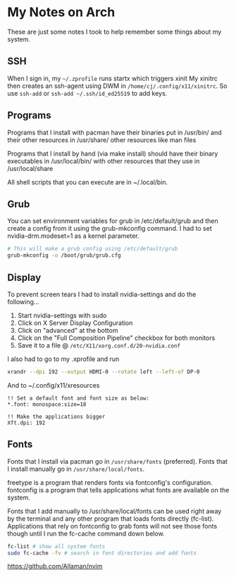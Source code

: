 # My Notes on Arch

These are just some notes I took to help remember some things about my system.

## SSH

When I sign in, my `~/.zprofile` runs startx which triggers xinit
My xinitrc then creates an ssh-agent using DWM in `/home/cj/.config/x11/xinitrc`.
So use `ssh-add` or `ssh-add ~/.ssh/id_ed25519` to add keys.

## Programs

Programs that I install with pacman have their binaries
put in /usr/bin/ and their other resources in /usr/share/
other resources like man files

Programs that I install by hand (via make install) should have
their binary executables in /usr/local/bin/ with other resources
that they use in /usr/local/share

All shell scripts that you can execute are in ~/.local/bin.

## Grub

You can set environment variables for grub in /etc/default/grub and then create a config from it using the grub-mkconfig command. I had to set nvidia-drm.modeset=1 as a kernel parameter.

```bash
# This will make a grub config using /etc/default/grub
grub-mkconfig -o /boot/grub/grub.cfg
```

## Display

To prevent screen tears I had to install nvidia-settings and do the following...

1. Start nvidia-settings with sudo
2. Click on X Server Display Configuration
3. Click on "advanced" at the bottom
4. Click on the "Full Composition Pipeline" checkbox for both monitors
5. Save it to a file @ `/etc/X11/xorg.conf.d/20-nvidia.conf`

I also had to go to my .xprofile and run

```bash
xrandr --dpi 192 --output HDMI-0 --rotate left --left-of DP-0
```

And to ~/.config/x11/xresources
```
!! Set a default font and font size as below:
*.font: monospace:size=18

!! Make the applications bigger
Xft.dpi: 192
```

## Fonts

Fonts that I install via pacman go in `/usr/share/fonts` (preferred).
Fonts that I install manually go in `/usr/share/local/fonts`.

freetype is a program that renders fonts via fontconfig's configuration.
fontconfig is a program that tells applications what fonts are available on the system.

Fonts that I add manually to /usr/share/local/fonts can be used right away
by the terminal and any other program that loads fonts directly (fc-list).
Applications that rely on fontconfig to grab fonts will not see those fonts
though until I run the fc-cache command down below.

```bash
fc-list # show all system fonts
sudo fc-cache -fv # search in font directories and add fonts
```

https://github.com/Allaman/nvim
